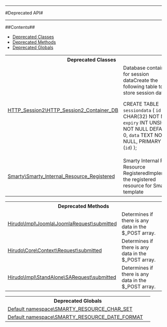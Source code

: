 - - -

#Deprecated API#

- - -

##Contents##


* <a href="#deprecated_class">Deprecated Classes</a>
* <a href="#deprecated_method">Deprecated Methods</a>
* <a href="#deprecated_global">Deprecated Globals</a>

<table id="deprecated_class" class="detail">
<tr><th colspan="2" class="title">Deprecated Classes</th></tr>
<tr><td class="name"><a href="http_session2/http_session2_container_db.md">HTTP_Session2\HTTP_Session2_Container_DB</a></td><td class="description">Database container for session dataCreate the following table to store session data

CREATE TABLE `sessiondata` (
`id` CHAR(32) NOT NULL,
`expiry` INT UNSIGNED NOT NULL DEFAULT 0,
`data` TEXT NOT NULL,
PRIMARY KEY (`id`)
);
</td></tr>
<tr><td class="name"><a href="smarty/smarty_internal_resource_registered.md">Smarty\Smarty_Internal_Resource_Registered</a></td><td class="description">Smarty Internal Plugin Resource RegisteredImplements the registered resource for Smarty template</td></tr>
</table>

<table id="deprecated_method" class="detail">
<tr><th colspan="2" class="title">Deprecated Methods</th></tr>
<tr>
<td class="name"><a href="hirudo/impl/joomla/joomlarequest.md">Hirudo\Impl\Joomla\JoomlaRequest\submitted</a></td>
<td class="description">Determines if there is any data in the $_POST array.</td>
</tr>
<tr>
<td class="name"><a href="hirudo/core/context/request.md">Hirudo\Core\Context\Request\submitted</a></td>
<td class="description">Determines if there is any data in the $_POST array.</td>
</tr>
<tr>
<td class="name"><a href="hirudo/impl/standalone/sarequest.md">Hirudo\Impl\StandAlone\SARequest\submitted</a></td>
<td class="description">Determines if there is any data in the $_POST array.</td>
</tr>
</table>

<table id="deprecated_global" class="detail">
<tr><th colspan="2" class="title">Deprecated Globals</th></tr>
<tr>
<td class="name"><a href="default namespace/package-globals.md">Default namespace\SMARTY_RESOURCE_CHAR_SET</a></td>
<td class="description"></td>
</tr>
<tr>
<td class="name"><a href="default namespace/package-globals.md">Default namespace\SMARTY_RESOURCE_DATE_FORMAT</a></td>
<td class="description"></td>
</tr>
</table>

